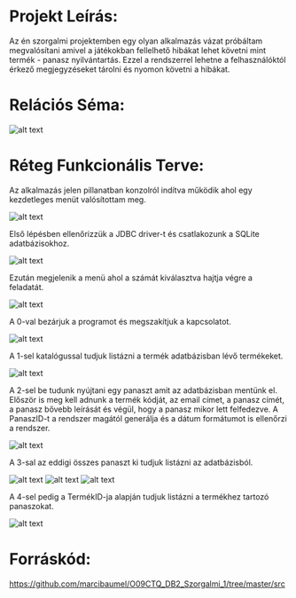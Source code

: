 # Projekt Leírás:

Az én szorgalmi projektemben egy olyan alkalmazás vázat próbáltam megvalósítani amivel a játékokban fellelhető hibákat lehet követni mint termék - panasz nyilvántartás. Ezzel a rendszerrel lehetne a felhasználóktól érkező megjegyzéseket tárolni és nyomon követni a hibákat. 

# Relációs Séma:

![alt text](https://github.com/marcibaumel/O09CTQ_DB2_Szorgalmi_1/blob/master/schema.PNG)

# Réteg Funkcionális Terve:

Az alkalmazás jelen pillanatban konzolról indítva működik ahol egy kezdetleges menüt valósítottam meg. 

![alt text](https://github.com/marcibaumel/O09CTQ_DB2_Szorgalmi_1/blob/master/menu.PNG)

Első lépésben ellenőrizzük a JDBC driver-t és csatlakozunk a SQLite adatbázisokhoz.

![alt text](https://github.com/marcibaumel/O09CTQ_DB2_Szorgalmi_1/blob/master/connect.PNG)

Ezután megjelenik a  menü ahol a számát kiválasztva hajtja végre a feladatát. 

![alt text](https://github.com/marcibaumel/O09CTQ_DB2_Szorgalmi_1/blob/master/menu.PNG)

A 0-val bezárjuk a programot és megszakítjuk a kapcsolatot.

![alt text](https://github.com/marcibaumel/O09CTQ_DB2_Szorgalmi_1/blob/master/dis.PNG)

A 1-sel katalógussal tudjuk listázni a termék adatbázisban lévő termékeket.

![alt text](https://github.com/marcibaumel/O09CTQ_DB2_Szorgalmi_1/blob/master/termekLista.PNG)

A 2-sel be tudunk nyújtani egy panaszt amit az adatbázisban mentünk el. Először is meg kell adnunk a termék kódját, az email címet, a panasz címét, a panasz bővebb leírását és végül, hogy a panasz mikor lett felfedezve. A PanaszID-t a rendszer magától generálja és a dátum formátumot is ellenőrzi a rendszer. 

![alt text](https://github.com/marcibaumel/O09CTQ_DB2_Szorgalmi_1/blob/master/panasz.PNG)

A 3-sal az eddigi összes panaszt ki tudjuk listázni az adatbázisból. 

![alt text](https://github.com/marcibaumel/O09CTQ_DB2_Szorgalmi_1/blob/master/pl1.PNG)
![alt text](https://github.com/marcibaumel/O09CTQ_DB2_Szorgalmi_1/blob/master/pl2.PNG)
![alt text](https://github.com/marcibaumel/O09CTQ_DB2_Szorgalmi_1/blob/master/pl3.PNG)

A 4-sel pedig a TermékID-ja alapján tudjuk listázni a termékhez tartozó panaszokat. 

![alt text](https://github.com/marcibaumel/O09CTQ_DB2_Szorgalmi_1/blob/master/pl44.PNG)

# Forráskód:
https://github.com/marcibaumel/O09CTQ_DB2_Szorgalmi_1/tree/master/src

